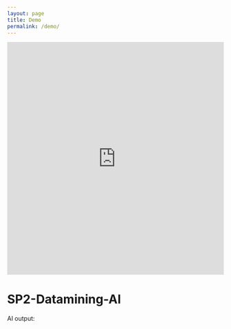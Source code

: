 ```yaml
---
layout: page
title: Demo
permalink: /demo/
---
```


<iframe title="TAB1" width="100%" height="541.25" src="https://app.fabric.microsoft.com/reportEmbed?reportId=a70e6e98-d2ec-4cbe-bfb8-0706a4f7bf0b&autoAuth=true&ctid=45f26ee5-f134-439e-bc93-e6c7e33d61c2" frameborder="0" allowFullScreen="true"></iframe>  
  <div class="container">
    <h1>SP2-Datamining-AI</h1>
  </div>
  
  <div>AI output: <div id="output"></div> </div>
